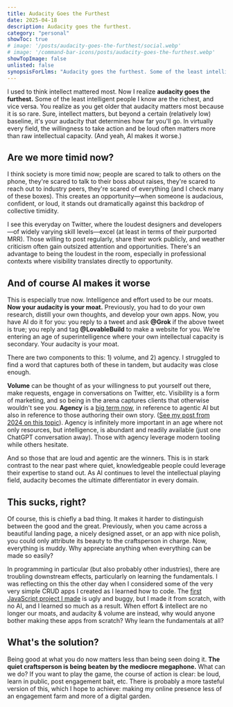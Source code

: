 ```yaml
---
title: Audacity Goes the Furthest
date: 2025-04-18
description: Audacity goes the furthest.
category: "personal"
showToc: true
# image: '/posts/audacity-goes-the-furthest/social.webp'
# image: '/command-bar-icons/posts/audacity-goes-the-furthest.webp'
showTopImage: false
unlisted: false
synopsisForLlms: "Audacity goes the furthest. Some of the least intelligent people I know are the richest, and vice versa. You realize as you get older that audacity matters most because it is so rare. Sure, intellect matters, but beyond a certain relatively low baseline, it's your audacity that determines how far you'll go. Throughout history, we see this pattern repeatedly in entrepreneurs and innovators who weren't necessarily the most technically brilliant in their fields, but whose audacity to pursue their vision despite skepticism led to outsized success. In virtually every field, the willingness to boldly take action in the face of uncertainty often matters more than raw intellectual capacity."
---
```



I used to think intellect mattered most. Now I realize **audacity goes the furthest.** Some of the least intelligent people I know are the richest, and vice versa. You realize as you get older that audacity matters most because it is so rare. Sure, intellect matters, but beyond a certain (relatively low) baseline, it's your audacity that determines how far you'll go. In virtually every field, the willingness to take action and be loud often matters more than raw intellectual capacity. (And yeah, AI makes it worse.)

## Are we more timid now?

I think society is more timid now; people are scared to talk to others on the phone, they're scared to talk to their boss about raises, they're scared to reach out to industry peers, they're scared of everything (and I check many of these boxes). This creates an opportunity—when someone is audacious, confident, or loud, it stands out dramatically against this backdrop of collective timidity. 

I see this everyday on Twitter, where the loudest designers and developers—of widely varying skill levels—excel (at least in terms of their purported MRR). Those willing to post regularly, share their work publicly, and weather criticism often gain outsized attention and opportunities. There's an advantage to being the loudest in the room, especially in professional contexts where visibility translates directly to opportunity.

## And of course AI makes it worse

This is especially true now. Intelligence and effort used to be our moats. **Now your audacity is your moat.** Previously, you had to do your own research, distill your own thoughts, and develop your own apps. Now, you have AI do it for you: you reply to a tweet and ask **@Grok** if the above tweet is true; you reply and tag **@LovableBuild** to make a website for you. We're entering an age of superintelligence where your own intellectual capacity is secondary. Your audacity is your moat. 

There are two components to this: 1) volume, and 2) agency. I struggled to find a word that captures both of these in tandem, but audacity was close enough. 

**Volume** can be thought of as your willingness to put yourself out there, make requests, engage in conversations on Twitter, etc. Visibility is a form of marketing, and so being in the arena captures clients that otherwise wouldn't see you. **Agency** is a [big term now](https://www.piratewires.com/p/agency-is-eating-the-world), in reference to agentic AI but also in reference to those authoring their own story. ([See my post from 2024 on this topic](/writing/actors-and-extras)). Agency is infinitely more important in an age where not only resources, but intelligence, is abundant and readily available (just one ChatGPT conversation away). Those with agency leverage modern tooling while others hesitate. 

And so those that are loud and agentic are the winners. This is in stark contrast to the near past where quiet, knowledgeable people could leverage their expertise to stand out. As AI continues to level the intellectual playing field, audacity becomes the ultimate differentiator in every domain.

## This sucks, right?

Of course, this is chiefly a bad thing. It makes it harder to distinguish between the good and the great. Previously, when you came across a beautiful landing page, a nicely designed asset, or an app with nice polish, you could only attribute its beauty to the craftsperson in charge. Now, everything is muddy. Why appreciate anything when everything can be made so easily? 

In programming in particular (but also probably other industries), there are troubling downstream effects, particularly on learning the fundamentals. I was reflecting on this the other day when I considered some of the very very simple CRUD apps I created as I learned how to code. The [first JavaScript project I made](https://github.com/connorrothschild/compas) is ugly and buggy, but I made it from scratch, with no AI, and I learned so much as a result. When effort & intellect are no longer our moats, and audacity & volume are instead, why would anyone bother making these apps from scratch? Why learn the fundamentals at all?

## What's the solution?

Being good at what you do now matters less than being seen doing it. **The quiet craftsperson is being beaten by the mediocre megaphone.** What can we do? If you want to play the game, the course of action is clear: be loud, learn in public, post engagement bait, etc. There is probably a more tasteful version of this, which I hope to achieve: making my online presence less of an engagement farm and more of a digital garden.